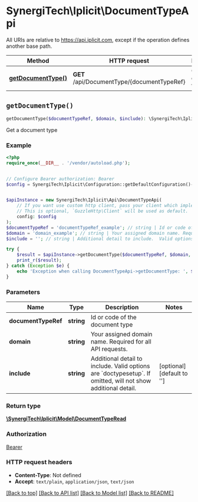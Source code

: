 # SynergiTech\Iplicit\DocumentTypeApi

All URIs are relative to https://api.iplicit.com, except if the operation defines another base path.

| Method | HTTP request | Description |
| ------------- | ------------- | ------------- |
| [**getDocumentType()**](DocumentTypeApi.md#getDocumentType) | **GET** /api/DocumentType/{documentTypeRef} | Get a document type |


## `getDocumentType()`

```php
getDocumentType($documentTypeRef, $domain, $include): \SynergiTech\Iplicit\Model\DocumentTypeRead
```

Get a document type

### Example

```php
<?php
require_once(__DIR__ . '/vendor/autoload.php');


// Configure Bearer authorization: Bearer
$config = SynergiTech\Iplicit\Configuration::getDefaultConfiguration()->setAccessToken('YOUR_ACCESS_TOKEN');


$apiInstance = new SynergiTech\Iplicit\Api\DocumentTypeApi(
    // If you want use custom http client, pass your client which implements `GuzzleHttp\ClientInterface`.
    // This is optional, `GuzzleHttp\Client` will be used as default.
    config: $config
);
$documentTypeRef = 'documentTypeRef_example'; // string | Id or code of the document type
$domain = 'domain_example'; // string | Your assigned domain name. Required for all API requests.
$include = ''; // string | Additional detail to include.  Valid options are `doctypesetup`. If omitted, will not show additional detail.

try {
    $result = $apiInstance->getDocumentType($documentTypeRef, $domain, $include);
    print_r($result);
} catch (Exception $e) {
    echo 'Exception when calling DocumentTypeApi->getDocumentType: ', $e->getMessage(), PHP_EOL;
}
```

### Parameters

| Name | Type | Description  | Notes |
| ------------- | ------------- | ------------- | ------------- |
| **documentTypeRef** | **string**| Id or code of the document type | |
| **domain** | **string**| Your assigned domain name. Required for all API requests. | |
| **include** | **string**| Additional detail to include.  Valid options are &#x60;doctypesetup&#x60;. If omitted, will not show additional detail. | [optional] [default to &#39;&#39;] |

### Return type

[**\SynergiTech\Iplicit\Model\DocumentTypeRead**](../Model/DocumentTypeRead.md)

### Authorization

[Bearer](../../README.md#Bearer)

### HTTP request headers

- **Content-Type**: Not defined
- **Accept**: `text/plain`, `application/json`, `text/json`

[[Back to top]](#) [[Back to API list]](../../README.md#endpoints)
[[Back to Model list]](../../README.md#models)
[[Back to README]](../../README.md)
